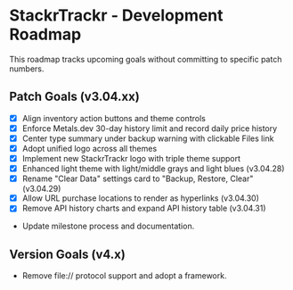# StackrTrackr - Development Roadmap

This roadmap tracks upcoming goals without committing to specific patch numbers.

## Patch Goals (v3.04.xx)
- [x] Align inventory action buttons and theme controls
- [x] Enforce Metals.dev 30-day history limit and record daily price history
- [x] Center type summary under backup warning with clickable Files link
- [x] Adopt unified logo across all themes
- [x] Implement new StackrTrackr logo with triple theme support
- [x] Enhanced light theme with light/middle grays and light blues (v3.04.28)
- [x] Rename "Clear Data" settings card to "Backup, Restore, Clear" (v3.04.29)
- [x] Allow URL purchase locations to render as hyperlinks (v3.04.30)
- [x] Remove API history charts and expand API history table (v3.04.31)
- Update milestone process and documentation.

## Version Goals (v4.x)
- Remove file:// protocol support and adopt a framework.

